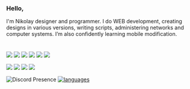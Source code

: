 ### Hello,

I'm Nikolay designer and programmer.
I do WEB development, creating designs in various versions, writing scripts, administering networks and computer systems. I’m also confidently learning mobile modification.
#

![](https://img.shields.io/badge/Windows-0078D6?style=for-the-badge&logo=windows&logoColor=white)
![](https://img.shields.io/badge/Linux-FCC624?style=for-the-badge&logo=linux&logoColor=black)
![](https://img.shields.io/badge/debian-A81D33?style=for-the-badge&logo=debian&logoColor=white)
![](https://img.shields.io/badge/archlinux-1793D1?style=for-the-badge&logo=archlinux&logoColor=white)
![](https://img.shields.io/badge/kalilinux-557C94?style=for-the-badge&logo=kalilinux&logoColor=white)
![](https://img.shields.io/badge/manjaro-35BF5C?style=for-the-badge&logo=manjaro&logoColor=white)

![](https://img.shields.io/badge/MySQL-00000F?style=for-the-badge&logo=mysql&logoColor=white)
![](https://img.shields.io/badge/Python-14354C?style=for-the-badge&logo=python&logoColor=white)
![](https://img.shields.io/badge/flutter-02569B?style=for-the-badge&logo=flutter&logoColor=white)
![](https://img.shields.io/badge/Figma-F24E1E?style=for-the-badge&logo=figma&logoColor=white)


![Discord Presence](https://lanyard.cnrad.dev/api/579408513722482728) [![languages](https://github-readme-stats.vercel.app/api/top-langs/?username=Manerva&theme=midnight-purple&hide_border=true&bg_color=0d111700)](https://github.com/Manerva)
